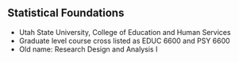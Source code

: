 **Statistical Foundations**
---------------------------------------
* Utah State University, College of Education and Human Services 
* Graduate level course cross listed as EDUC 6600 and PSY 6600
* Old name: Research Design and Analysis I
